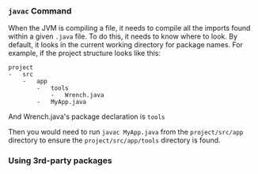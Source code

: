 ### `javac` Command

When the JVM is compiling a file, it needs to compile all the imports found within a given `.java` file. To do this, it needs to know where to look.
By default, it looks in the current working directory for package names. For example, if the project structure looks like this:

```
project
-   src
    -   app
        -   tools
            -   Wrench.java
        -   MyApp.java
```

And Wrench.java's package declaration is `tools`

Then you would need to run `javac MyApp.java` from the `project/src/app` directory to ensure the `project/src/app/tools` directory is found.

### Using 3rd-party packages
